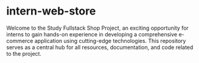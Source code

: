 # intern-web-store
Welcome to the Study Fullstack Shop Project, an exciting opportunity for interns to gain hands-on experience in developing a comprehensive e-commerce application using cutting-edge technologies. This repository serves as a central hub for all resources, documentation, and code related to the project.
